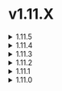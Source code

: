 # v1.11.X



<details>

<summary>1.11.5</summary>



1. 优化了对于inviteGroup群组权限的判断逻辑，现在/invite指令非用户级别使用时，不会响应外部引用消息
2. 修复了（因第8条更新内容）测连通性测试无法出图的问题
3. 修复 bot.echoLimit部分情况下无法生效的问题，现在Bot的感知已正常，不会再出现大量消息刷屏的场景
4. 优化dev通道的编译脚本
5. /checkslave添加真延迟检测
6. 删除checkslave结果中的冗余字段（95th百分比）
7. 添加dev分支测试通道，此测试通道更新最频繁，但可能会产生不稳定更新，适合新功能尝鲜的用户群体，现已在docker中可用，使用标签dev即可拉取dev镜像
8. 新增image.color.font 配置项，用于改变绘图字体颜色
9. 现在回调功能产生的错误不会暴露回调服务器的地址
10. 针对引用消息测试优化，当使用测试指令回复引用消息时，会读取引用消息的文本内容。也就是说，如果引用消息的文本内容不是这条消息的全部内容，则仅会读取引用消息
11. 现在支持跨群引用消息测试，但仅支持有权限的用户使用
12. 为回调服务中的数据请求头显式指定：{"Content-Type": "application/json"}
13. 支持onPreSend端点原路返回修改过后回调数据，用来支持动态覆写回调数据。另一种说法是，可以对回调数据进行修改，然后把修改后的数据按原格式返回给主端，这样就可以修改内部运行参数，做到动态修改后端、绘图参数等功能
14. GEOIP脚本维护性更新，修复了详细地区的信息获取失败的问题

</details>



<details>

<summary>1.11.4</summary>



1. 优化了加入群组时的提示信息。
2. 修复通过/panel修改配置时，部分配置丢失令人迷惑的问题。
3. HTTP回调新增replyToMessage字段，此外，对回调发送的结构体数据体积进行了优化
4. 当水印配置中启用追踪UID功能时（image.watermark.trace=true），将自动在TG消息结果中加入索引标签。
5. 项目内部架构优化，使用uv进行版本管理，改进了编译脚本。

热更新：

1. 现在删除了回调传递的很多数据，以及加了一些新的字段，需要更新回调服务器的处理逻辑。

</details>



<details>

<summary>1.11.3</summary>



1. 修复因代码重构导致的无法排序的问题
2. 修复当客户端为未完成ws连接时，中止测速按钮不生效的问题

</details>



<details>

<summary>1.11.2</summary>



hotfix:

1. 修复runtime配置的生效问题，优先级已回退至先前版本

1) 支持输出炫彩文字以提高视觉冲击力，用法 /speed?output=video 即可开启
2) 新增RTT排序按钮
3) 修改bot会话重试次数为5次，之前是10次
4) 禁用一些debug输出日志
5) 新增/demo指令

v1.11.2 (2025-06-22)

1. 降低炫彩文字的对比度和亮度
2. 新增配置 runtime.protectContent ，设置为true后bot发送的图片不允许转发和复制
3. 改动RTT排序按钮位置使其更自然
4. 实时渲染新增进度条显示
5. 修复/demo指令影响配置文件值
6. docker版自带ffmpeg，无需额外安装。但是二进制打包需要自行安装ffmpeg。

输出炫彩文字的要求：

1. 需要系统安装ffmpeg，并配置好环境变量
2. 需要至少2GB的内存，否则容易爆内存
3. 图片帧的宽必须大于高，意味着你不能太多节点，建议30以内

</details>



<details>

<summary>1.11.1</summary>



1. 优化docker中sub-store自动部署效果
2. 为koipy二进制添加新的图标、描述信息、版本信息、作者信息

</details>



<details>

<summary>1.11.0</summary>



⚠️ 此版本为破坏性改动版本，请谨慎升级！

1. 修复copilot脚本
2. 升级Pyrogram版本到2.2.0
3. 由于升级Pyrogram版本，建议所有用户删除同目录的下 mybot.session 文件，以避免出现兼容问题，如担心出错，请直接复制配置文件重装
4. 优化了在公开群组中调用TG API的次数
5. 优化了部分代码结构
6. 更好的订阅流量信息展示，使用 /subinfo 体验。
7. 现在，subinfo指令默认不再允许游客使用，除非管理员在配置文件中设置了HTTP代理
8. 优化了构建流程，感谢 Joker 提供的arm64机器，现在action中新增linux-arm64 runner

</details>
